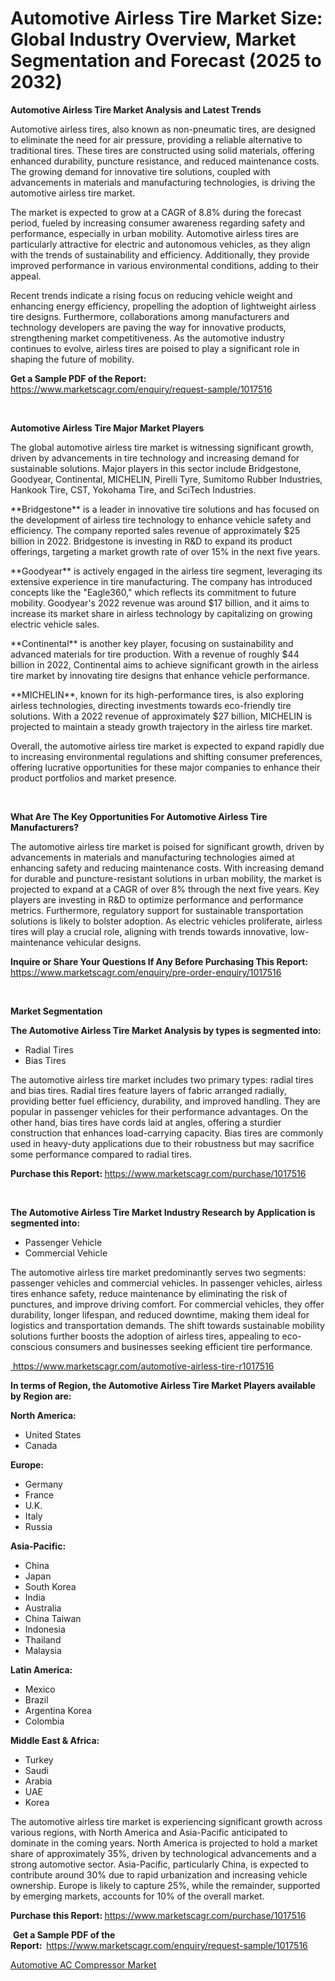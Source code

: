 <p><h1>Automotive Airless Tire Market Size: Global Industry Overview, Market Segmentation and Forecast (2025 to 2032)</h1></p><p><strong>Automotive Airless Tire Market Analysis and Latest Trends</strong></p>
<p><p>Automotive airless tires, also known as non-pneumatic tires, are designed to eliminate the need for air pressure, providing a reliable alternative to traditional tires. These tires are constructed using solid materials, offering enhanced durability, puncture resistance, and reduced maintenance costs. The growing demand for innovative tire solutions, coupled with advancements in materials and manufacturing technologies, is driving the automotive airless tire market.</p><p>The market is expected to grow at a CAGR of 8.8% during the forecast period, fueled by increasing consumer awareness regarding safety and performance, especially in urban mobility. Automotive airless tires are particularly attractive for electric and autonomous vehicles, as they align with the trends of sustainability and efficiency. Additionally, they provide improved performance in various environmental conditions, adding to their appeal.</p><p>Recent trends indicate a rising focus on reducing vehicle weight and enhancing energy efficiency, propelling the adoption of lightweight airless tire designs. Furthermore, collaborations among manufacturers and technology developers are paving the way for innovative products, strengthening market competitiveness. As the automotive industry continues to evolve, airless tires are poised to play a significant role in shaping the future of mobility.</p></p>
<p><strong>Get a Sample PDF of the Report:&nbsp;</strong> <a href="https://www.marketscagr.com/enquiry/request-sample/1017516?utm_campaign=2938&utm_medium=2&utm_source=Github&utm_content=ia&utm_term=30032025&utm_id=automotive-airless-tire">https://www.marketscagr.com/enquiry/request-sample/1017516</a></p>
<p>&nbsp;</p>
<p><strong>Automotive Airless Tire Major Market Players</strong></p>
<p><p>The global automotive airless tire market is witnessing significant growth, driven by advancements in tire technology and increasing demand for sustainable solutions. Major players in this sector include Bridgestone, Goodyear, Continental, MICHELIN, Pirelli Tyre, Sumitomo Rubber Industries, Hankook Tire, CST, Yokohama Tire, and SciTech Industries.</p><p>**Bridgestone** is a leader in innovative tire solutions and has focused on the development of airless tire technology to enhance vehicle safety and efficiency. The company reported sales revenue of approximately $25 billion in 2022. Bridgestone is investing in R&D to expand its product offerings, targeting a market growth rate of over 15% in the next five years.</p><p>**Goodyear** is actively engaged in the airless tire segment, leveraging its extensive experience in tire manufacturing. The company has introduced concepts like the "Eagle360," which reflects its commitment to future mobility. Goodyear's 2022 revenue was around $17 billion, and it aims to increase its market share in airless technology by capitalizing on growing electric vehicle sales.</p><p>**Continental** is another key player, focusing on sustainability and advanced materials for tire production. With a revenue of roughly $44 billion in 2022, Continental aims to achieve significant growth in the airless tire market by innovating tire designs that enhance vehicle performance.</p><p>**MICHELIN**, known for its high-performance tires, is also exploring airless technologies, directing investments towards eco-friendly tire solutions. With a 2022 revenue of approximately $27 billion, MICHELIN is projected to maintain a steady growth trajectory in the airless tire market.</p><p>Overall, the automotive airless tire market is expected to expand rapidly due to increasing environmental regulations and shifting consumer preferences, offering lucrative opportunities for these major companies to enhance their product portfolios and market presence.</p></p>
<p>&nbsp;</p>
<p><strong>What Are The Key Opportunities For Automotive Airless Tire Manufacturers?</strong></p>
<p><p>The automotive airless tire market is poised for significant growth, driven by advancements in materials and manufacturing technologies aimed at enhancing safety and reducing maintenance costs. With increasing demand for durable and puncture-resistant solutions in urban mobility, the market is projected to expand at a CAGR of over 8% through the next five years. Key players are investing in R&D to optimize performance and performance metrics. Furthermore, regulatory support for sustainable transportation solutions is likely to bolster adoption. As electric vehicles proliferate, airless tires will play a crucial role, aligning with trends towards innovative, low-maintenance vehicular designs.</p></p>
<p><strong>Inquire or Share Your Questions If Any Before Purchasing This Report:</strong> <a href="https://www.marketscagr.com/enquiry/pre-order-enquiry/1017516?utm_campaign=2938&utm_medium=2&utm_source=Github&utm_content=ia&utm_term=30032025&utm_id=automotive-airless-tire">https://www.marketscagr.com/enquiry/pre-order-enquiry/1017516</a></p>
<p>&nbsp;</p>
<p><strong>Market Segmentation</strong></p>
<p><strong>The Automotive Airless Tire Market Analysis by types is segmented into:</strong></p>
<p><ul><li>Radial Tires</li><li>Bias Tires</li></ul></p>
<p><p>The automotive airless tire market includes two primary types: radial tires and bias tires. Radial tires feature layers of fabric arranged radially, providing better fuel efficiency, durability, and improved handling. They are popular in passenger vehicles for their performance advantages. On the other hand, bias tires have cords laid at angles, offering a sturdier construction that enhances load-carrying capacity. Bias tires are commonly used in heavy-duty applications due to their robustness but may sacrifice some performance compared to radial tires.</p></p>
<p><strong>Purchase this Report:&nbsp;</strong><a href="https://www.marketscagr.com/purchase/1017516?utm_campaign=2938&utm_medium=2&utm_source=Github&utm_content=ia&utm_term=30032025&utm_id=automotive-airless-tire">https://www.marketscagr.com/purchase/1017516</a></p>
<p>&nbsp;</p>
<p><strong>The Automotive Airless Tire Market Industry Research by Application is segmented into:</strong></p>
<p><ul><li>Passenger Vehicle</li><li>Commercial Vehicle</li></ul></p>
<p><p>The automotive airless tire market predominantly serves two segments: passenger vehicles and commercial vehicles. In passenger vehicles, airless tires enhance safety, reduce maintenance by eliminating the risk of punctures, and improve driving comfort. For commercial vehicles, they offer durability, longer lifespan, and reduced downtime, making them ideal for logistics and transportation demands. The shift towards sustainable mobility solutions further boosts the adoption of airless tires, appealing to eco-conscious consumers and businesses seeking efficient tire performance.</p></p>
<p><a href="https://www.marketscagr.com/automotive-airless-tire-r1017516?utm_campaign=2938&utm_medium=2&utm_source=Github&utm_content=ia&utm_term=30032025&utm_id=automotive-airless-tire">&nbsp;https://www.marketscagr.com/automotive-airless-tire-r1017516</a></p>
<p><strong>In terms of Region, the Automotive Airless Tire Market Players available by Region are:</strong></p>
<p>
    <p> <strong> North America: </strong>
        <ul>
            <li>United States</li>
            <li>Canada</li>
        </ul>
        </p> 
    <p> <strong> Europe: </strong>
        <ul>
            <li>Germany</li>
            <li>France</li>
            <li>U.K.</li>
            <li>Italy</li>
            <li>Russia</li>
        </ul>
        </p> 
    <p> <strong> Asia-Pacific: </strong>
        <ul>
            <li>China</li>
            <li>Japan</li>
            <li>South Korea</li>
            <li>India</li>
            <li>Australia</li>
            <li>China Taiwan</li>
            <li>Indonesia</li>
            <li>Thailand</li>
            <li>Malaysia</li>
        </ul>
        </p> 
    <p> <strong> Latin America: </strong>
        <ul>
            <li>Mexico</li>
            <li>Brazil</li>
            <li>Argentina Korea</li>
            <li>Colombia</li>
        </ul>
        </p> 
    <p> <strong> Middle East & Africa: </strong>
        <ul>
            <li>Turkey</li>
            <li>Saudi</li>
            <li>Arabia</li>
            <li>UAE</li>
            <li>Korea</li>
        </ul>
    </p>
    </p>
<p><p>The automotive airless tire market is experiencing significant growth across various regions, with North America and Asia-Pacific anticipated to dominate in the coming years. North America is projected to hold a market share of approximately 35%, driven by technological advancements and a strong automotive sector. Asia-Pacific, particularly China, is expected to contribute around 30% due to rapid urbanization and increasing vehicle ownership. Europe is likely to capture 25%, while the remainder, supported by emerging markets, accounts for 10% of the overall market.</p></p>
<p><strong>Purchase this Report: </strong><a href="https://www.marketscagr.com/purchase/1017516?utm_campaign=2938&utm_medium=2&utm_source=Github&utm_content=ia&utm_term=30032025&utm_id=automotive-airless-tire">https://www.marketscagr.com/purchase/1017516</a></p>
<p>&nbsp;<strong>Get a Sample PDF of the Report:&nbsp;&nbsp;</strong><a href="https://www.marketscagr.com/enquiry/request-sample/1017516?utm_campaign=2938&utm_medium=2&utm_source=Github&utm_content=ia&utm_term=30032025&utm_id=automotive-airless-tire">https://www.marketscagr.com/enquiry/request-sample/1017516</a></p>
<p><strong></strong></p>
<p><p><a href="https://github.com/viipposahko25/Market-Research-Report-List-1/blob/main/automotive-ac-compressor-market.md?utm_campaign=2938&utm_medium=2&utm_source=Github&utm_content=ia&utm_term=30032025&utm_id=automotive-airless-tire">Automotive AC Compressor Market</a></p></p>